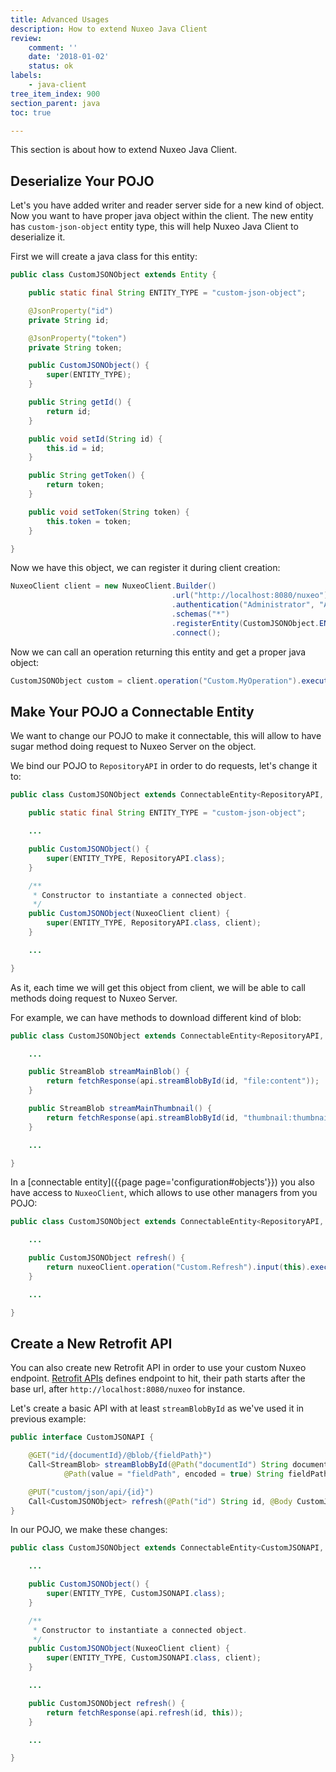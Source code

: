 ```yaml
---
title: Advanced Usages
description: How to extend Nuxeo Java Client
review:
    comment: ''
    date: '2018-01-02'
    status: ok
labels:
    - java-client
tree_item_index: 900
section_parent: java
toc: true

---
```


This section is about how to extend Nuxeo Java Client.

## Deserialize Your POJO

Let's you have added writer and reader server side for a new kind of object. Now you want to have proper java object within the client. The new entity has `custom-json-object` entity type, this will help Nuxeo Java Client to deserialize it.

First we will create a java class for this entity:
```java
public class CustomJSONObject extends Entity {

    public static final String ENTITY_TYPE = "custom-json-object";

    @JsonProperty("id")
    private String id;

    @JsonProperty("token")
    private String token;

    public CustomJSONObject() {
        super(ENTITY_TYPE);
    }

    public String getId() {
        return id;
    }

    public void setId(String id) {
        this.id = id;
    }

    public String getToken() {
        return token;
    }

    public void setToken(String token) {
        this.token = token;
    }

}
```

Now we have this object, we can register it during client creation:
```java
NuxeoClient client = new NuxeoClient.Builder()
                                    .url("http://localhost:8080/nuxeo")
                                    .authentication("Administrator", "Administrator")
                                    .schemas("*")
                                    .registerEntity(CustomJSONObject.ENTITY_TYPE, CustomJSONObject.class)
                                    .connect();
```

Now we can call an operation returning this entity and get a proper java object:
```java
CustomJSONObject custom = client.operation("Custom.MyOperation").execute();
```

## Make Your POJO a Connectable Entity

We want to change our POJO to make it connectable, this will allow to have sugar method doing request to Nuxeo Server on the object.

We bind our POJO to `RepositoryAPI` in order to do requests, let's change it to:
```java
public class CustomJSONObject extends ConnectableEntity<RepositoryAPI, CustomJSONObject> {

    public static final String ENTITY_TYPE = "custom-json-object";

    ...

    public CustomJSONObject() {
        super(ENTITY_TYPE, RepositoryAPI.class);
    }

    /**
     * Constructor to instantiate a connected object.
     */
    public CustomJSONObject(NuxeoClient client) {
        super(ENTITY_TYPE, RepositoryAPI.class, client);
    }

    ...

}
```

As it, each time we will get this object from client, we will be able to call methods doing request to Nuxeo Server.

For example, we can have methods to download different kind of blob:
```java
public class CustomJSONObject extends ConnectableEntity<RepositoryAPI, CustomJSONObject> {

    ...

    public StreamBlob streamMainBlob() {
        return fetchResponse(api.streamBlobById(id, "file:content"));
    }

    public StreamBlob streamMainThumbnail() {
        return fetchResponse(api.streamBlobById(id, "thumbnail:thumbnail"));
    }

    ...

}
```

In a [connectable entity]({{page page='configuration#objects'}}) you also have access to `NuxeoClient`, which allows to use other managers from you POJO:
```java
public class CustomJSONObject extends ConnectableEntity<RepositoryAPI, CustomJSONObject> {

    ...

    public CustomJSONObject refresh() {
        return nuxeoClient.operation("Custom.Refresh").input(this).execute();
    }

    ...

}
```

## Create a New Retrofit API

You can also create new Retrofit API in order to use your custom Nuxeo endpoint. [Retrofit APIs](https://square.github.io/retrofit/#api-declaration) defines endpoint to hit, their path starts after the base url, after `http://localhost:8080/nuxeo` for instance.

Let's create a basic API with at least `streamBlobById` as we've used it in previous example:
```java
public interface CustomJSONAPI {

    @GET("id/{documentId}/@blob/{fieldPath}")
    Call<StreamBlob> streamBlobById(@Path("documentId") String documentId,
            @Path(value = "fieldPath", encoded = true) String fieldPath);

    @PUT("custom/json/api/{id}")
    Call<CustomJSONObject> refresh(@Path("id") String id, @Body CustomJSONObject object);
}
```

In our POJO, we make these changes:
```java
public class CustomJSONObject extends ConnectableEntity<CustomJSONAPI, CustomJSONObject> {

    ...

    public CustomJSONObject() {
        super(ENTITY_TYPE, CustomJSONAPI.class);
    }

    /**
     * Constructor to instantiate a connected object.
     */
    public CustomJSONObject(NuxeoClient client) {
        super(ENTITY_TYPE, CustomJSONAPI.class, client);
    }

    ...

    public CustomJSONObject refresh() {
        return fetchResponse(api.refresh(id, this));
    }

    ...

}
```
